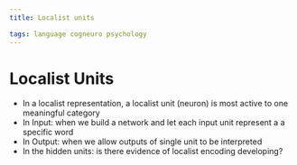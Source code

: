 ```yaml
---
title: Localist units

tags: language cogneuro psychology 
---
```


# Localist Units
- In a localist representation, a localist unit (neuron) is most active to one meaningful category
- In Input: when we build a network and let each input unit represent a a specific word
- In Output: when we allow outputs of single unit to be interpreted
- In the hidden units: is there evidence of localist encoding developing?
























